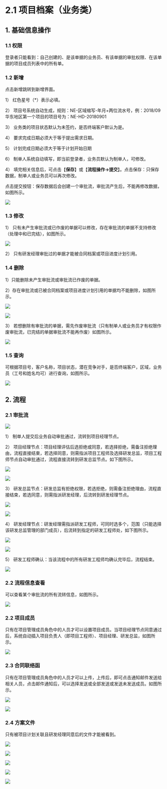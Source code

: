 # 2.1 项目档案（业务类）

## 1. 基础信息操作

### 1.1  权限

登录者只能看到：自己创建的、是该单据的业务员、有该单据的审批权限、在该单据的项目成员列表中的所有单。

### 1.2   新增

点击新增跳转到新增界面。

1） 红色星号（\*）表示必填。

2） 项目号系统自动生成，规则：NE-区域缩写-年月+两位流水号，例：2018/09华东地区第一个项目的项目号为：NE-HD-20180901

3） 业务类的项目状态默认为未签约，是否终端客户默认为是。

4） 要求完成日期必须大于等于提出需求日期。

5） 计划完成日期必须大于等于计划开始日期

6） 制单人系统自动填写，即当前登录者，业务员默认为制单人，可修改。

4）  填完相关信息后，可点击【**保存**】或【**流程操作-&gt;提交**】。点击保存：只保存数据，制单人或业务员可以再次修改。

点击提交按钮：保存数据后会创建一个审批流，审批流产生后，不能再修改数据，如图所示。

![](../.gitbook/assets/image%20%2883%29.png)

### 1.3   修改

1） 只有未产生审批流或已作废的单据可以修改，存在审批流的单据不支持修改（处理中和已完结），如图所示。

![](../.gitbook/assets/image%20%2874%29.png)

2）只有研发经理审批过的单据才能被合同档案或项目进度计划引用。

### 1.4 删除

1）只能删除未产生审批流或审批流已作废的单据。

2）存在审批流或已被合同档案或项目进度计划引用的单据均不能删除，如图所示。

![](../.gitbook/assets/image%20%2815%29.png)

![](../.gitbook/assets/image%20%2811%29.png)

3）若想删除有审批流的单据，需先作废审批流（只有制单人或业务员才有权限作废审批流，已完结的单据审批流不能再作废）如图所示。

![](../.gitbook/assets/image%20%2841%29.png)

### 1.5   查询

可根据项目号，客户名称，项目状态，潜在竞争对手，是否终端客户，区域，业务员（工号和姓名均可）进行查询，如图所示。

![](../.gitbook/assets/image%20%2822%29.png)

## 2. 流程

### 2.1  审批流

![](../.gitbook/assets/image%20%286%29.png)



1）  制单人提交后业务自动审批通过，流转到项目经理节点。 

2） 项目经理节点：项目经理评估后选拒绝或同意，若选择拒绝，需备注拒绝理由，流程直接结束，若选择同意，则需指派项目工程师及选择研发总监，项目工程师节点自动审批通过，流程直接流转到研发总监节点。如下图所示。

![](../.gitbook/assets/image%20%283%29.png)

![](../.gitbook/assets/image%20%2846%29.png)

3）  研发总监节点：研发总监有拒绝权限，若选拒绝，则需备注拒绝理由，流程直接结束，若选同意，则需指派研发经理，后流转到研发经理节点。

![](../.gitbook/assets/image%20%281%29.png)

![](../.gitbook/assets/image%20%2876%29.png)

4）  研发经理节点：研发经理需指派研发工程师，可同时选多个，范围（只能选择该研发总监管理的部门成员），后流转到指定的研发工程师处，如下图所示。

![](../.gitbook/assets/image%20%2840%29.png)

![](../.gitbook/assets/image%20%2891%29.png)

5） 研发工程师确认：当该流程中的所有研发工程师均确认完毕后，流程结束。

![](../.gitbook/assets/image%20%2859%29.png)

### 2.2 流程信息查看

可以查看某个审批流的所有流转信息，如图所示。

![](../.gitbook/assets/image%20%2844%29.png)

### 2.2   项目成员

只有在项目管理成员角色中的人员才可以设置项目成员。当项目经理节点同意通过后，系统自动插入项目负责人（即项目工程师）、项目经理、研发总监，如图所示。

![](../.gitbook/assets/image%20%2868%29.png)



### 2.3   合同联络函

只有在项目管理成员角色中的人员才可以上传，上传后，即可点击通知邮件发送给相关人员，点击邮件通知后，可以选择发送或全部发送或发送未发送成员。如图所示。

![](../.gitbook/assets/image%20%2878%29.png)

![](../.gitbook/assets/image%20%2881%29.png)

### 2.4  方案文件

只有被项目计划关联且研发经理同意后的文件才能被看到。

![](../.gitbook/assets/image%20%2887%29.png)

![](../.gitbook/assets/image%20%2848%29.png)

![](../.gitbook/assets/image%20%2885%29.png)

![](file:///C:\Users\GONGL1~1\AppData\Local\Temp\msohtmlclip1\01\clip_image008.jpg)

![](file:///C:\Users\GONGL1~1\AppData\Local\Temp\msohtmlclip1\01\clip_image010.jpg)



